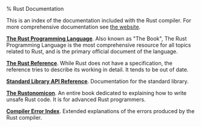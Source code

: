 % Rust Documentation

<style>
nav {
    display: none;
}
</style>

This is an index of the documentation included with the Rust
compiler. For more comprehensive documentation see [the
website](https://www.rust-lang.org).

[**The Rust Programming Language**][book]. Also known as "The Book",
The Rust Programming Language is the most comprehensive resource for
all topics related to Rust, and is the primary official document of
the language.

[**The Rust Reference**][ref]. While Rust does not have a
specification, the reference tries to describe its working in
detail. It tends to be out of date.

[**Standard Library API Reference**][api]. Documentation for the
standard library.

[**The Rustonomicon**][nomicon]. An entire book dedicated to
explaining how to write unsafe Rust code. It is for advanced Rust
programmers.

[**Compiler Error Index**][err]. Extended explanations of
the errors produced by the Rust compiler.

[book]: book/index.html
[ref]: reference.html
[api]: std/index.html
[nomicon]: nomicon/index.html
[err]: error-index.html

